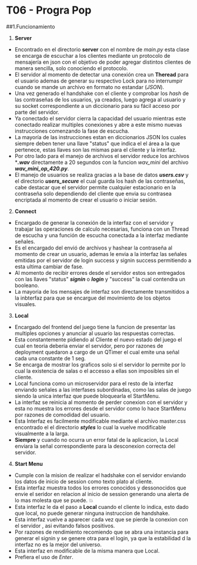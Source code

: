 # T06 - Progra Pop
 
##1.Funcionamiento
 
1. **Server**
 * Encontrado en el directorio **server** con el nombre de *main.py* esta clase se encarga de escuchar a los clientes mediante un protocolo de mensajería en json con el objetivo de poder agregar distintos clientes de manera sencilla, solo conociendo el protocolo.
 * El servidor al momento de detectar una conexión crea un **Theread** para el usuario ademas de generar su respectivo Lock para no interrumpir cuando se mande un archivo en formato no estandar (*JSON*).
 * Una vez generado el handshake con el cliente y comprobar los *hash* de las contraseñas de los usuarios, ya creados, luego agrega al usuario y su socket correspondiente a un diccionario para su fácil acceso por parte del servidor.
 * Ya conectado el servidor cierra la capacidad del usuario mientras este conectado realizar multiples conexiones y abre a este mismo nuevas instrucciones comenzando la fase de escucha.
 * La mayoría de las instrucciones estan en diccionarios JSON los cuales siempre deben tener una llave "status" que indica el el área a la que pertenece, estas llaves son las mismas para el cliente y la interfaz.
 * Por otro lado para el manejo de archivos el servidor reduce los archivos ****.wav*** directamente a 20 segundos con la funcion *wav_mini* del archivo ***wav_mini_op_420.py***.
 * El manejo de usuarios se realiza gracias a la base de datos ***users.csv*** y el directorio ***users_secure*** el cual guarda los hash de las contraseñas, cabe destacar que el servidor permite cualquier estacionario en la contraseña solo dependiendo del cliente que envia su contrasea encriptada al momento de crear el usuario o iniciar sesión.
2. **Connect**
 * Encargado de generar la conexión de la interfaz con el servidor y trabajar las operaciones de calculo necesarias, funciona con un Thread de escucha y una función de escucha conectada a la interfaz mediante señales.
 * Es el encargado del envió de archivos y hashear la contraseña al momento de crear un usuario, ademas le envia a la interfaz las señales emitidas por el servidor de login success y signin success permitiendo a esta ultima  cambiar de fase.
 * Al momento de recibir errores desde el servidor estos son entregados con las llaves "status" ***signin*** o ***login*** y "success" la cual contendra un booleano.
 * La mayoria de los mensajes de interfaz son directamente transmitidos a la inbterfaz para que se encargue del movimiento de los objetos visuales.
3. **Local**
 * Encargado del frontend del juego tiene la funcion de presentar las multiples opciones y anunciar al usuario las respuestas correctas.
 * Esta constantemente pidiendo al Cliente el nuevo estado del juego el cual en teoria deberia enviar el servidor, pero por razones de deployment quedaron a cargo de un QTimer el cual emite una señal cada una constante de 1 seg.
 * Se encarga de mostrar los graficos solo si el servidor lo permite por lo cual la existencia de salas o el accesso a ellas son imposibles sin el cliente.
 * Local funciona como un microservidor para el resto de la interfaz enviando señales a las interfases subordinadas, como las salas de juego siendo la unica interfaz que puede bloquearla el StartMenu.
 * La interfaz se reinicia al momento de perder conexion con el servidor y esta no muestra los errores desde el servidor como lo hace StartMenu por razones de comodidad del usuario.
 * Esta Interfaz es facilmente modificable mediante el archivo master.css encontrado el el directorio ***styles*** lo cual la vuelve modificable visualmente a la larga.
 * **Siempre** y cuando no ocurra un error fatal de la aplicacion, la Local enviara la señal correspondiente para la desconexion correcta del servidor.
4. **Start Menu**    
 * Cumple con la mision de realizar el hadshake con el servidor enviando los datos de inicio de session como texto plato al cliente.
 * Esta interfaz muestra todos los errores conocidos y dessonocidos que envie el seridor en relacion al inicio de session generando una alerta de lo mas molesta que se puede. :boom:
 * Esta interfaz le da el paso a **Local** cuando el cliente lo indica, esto dado que local,  no puede generar ninguna instruccion de handshake.
 * Esta interfaz vuelve a aparecer cada vez que se pierde la conexion con el servidor , asi evitando falsos positivos.
 * Por razones de rendimiento recomiendo que se abra una instancia para generar el signin y se genere otra para el login, ya que la estabilidad d la interfaz no es la mejor del universo.
 * Esta interfaz en modificable de la misma manera que Local.
 * Prefiera el uso de *Enter*.